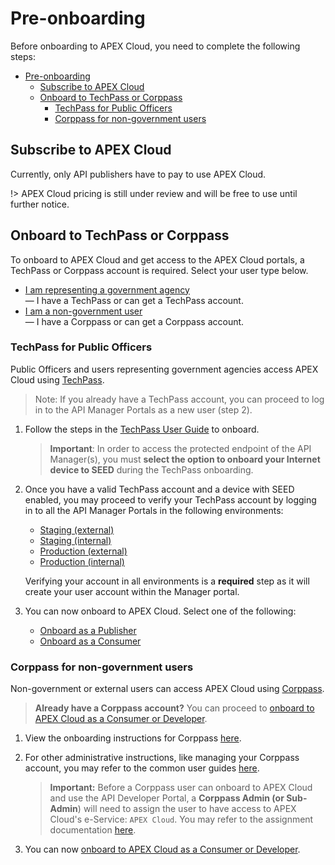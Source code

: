 # Pre-onboarding

Before onboarding to APEX Cloud, you need to complete the following steps:

- [Pre-onboarding](#pre-onboarding)
  - [Subscribe to APEX Cloud](#subscribe-to-apex-cloud)
  - [Onboard to TechPass or Corppass](#onboard-to-techpass-or-corppass)
    - [TechPass for Public Officers](#techpass-for-public-officers)
    - [Corppass for non-government users](#corppass-for-non-government-users)

## Subscribe to APEX Cloud

Currently, only API publishers have to pay to use APEX Cloud. 

<!-- link no longer available. Public officers can view [indicative pricing details on GSIB](https://sgdcs.sgnet.gov.sg/sites/IDA-GoSync/gdspdd-ai/SitePages/APEX-Cloud-Pricing.aspx) (this link is hosted on the intranet).
-->

!> APEX Cloud pricing is still under review and will be free to use until further notice.

## Onboard to TechPass or Corppass

To onboard to APEX Cloud and get access to the APEX Cloud portals, a TechPass or Corppass account is required. Select your user type below.

- [I am representing a government agency](#techpass-for-public-officers)<br>— I have a TechPass or can get a TechPass account.<br>
- [I am a non-government user](#corppass-for-non-government-users) <br>— I have a Corppass or can get a Corppass account.

### TechPass for Public Officers

Public Officers and users representing government agencies access APEX Cloud using [TechPass](https://docs.developer.tech.gov.sg/docs/techpass-user-guide/). 

> Note: If you already have a TechPass account, you can proceed to log in to the API Manager Portals  as a new user (step 2).

1. Follow the steps in the [TechPass User Guide](https://docs.developer.tech.gov.sg/docs/techpass-user-guide/onboard-to-techpass) to onboard.

    > **Important**: In order to access the protected endpoint of the API Manager(s), you must **select the option to onboard your Internet device to SEED** during the TechPass onboarding.

2. Once you have a valid TechPass account and a device with  SEED enabled, you may proceed to verify your TechPass account by logging in to all the API Manager Portals in the following environments:
    - [Staging (external)](https://go.gov.sg/apex-stg)
    - [Staging (internal)](https://go.gov.sg/apex-int-stg)
    - [Production (external)](https://go.gov.sg/apex)
    - [Production (internal)](https://go.gov.sg/apex-int)

    Verifying your account in all environments is a **required** step as it will create your user account within the Manager portal.

3. You can now onboard to APEX Cloud. Select one of the following:
    - [Onboard as a Publisher](/sections/onboarding/publisher-onboarding.md)
    - [Onboard as a Consumer](/sections/onboarding/developer-onboarding.md)

### Corppass for non-government users

Non-government or external users can access APEX Cloud using [Corppass](https://www.corppass.gov.sg/corppass/common/userguides). 

> **Already have a Corppass account?** You can proceed to [onboard to APEX Cloud as a Consumer or Developer](/sections/onboarding/developer-onboarding.md).

1. View the onboarding instructions for Corppass [here](https://www.developer.tech.gov.sg/products/categories/digital-identity/corppass/overview.html).

2. For other administrative instructions, like managing your Corppass account, you may refer to the common user guides [here](https://www.corppass.gov.sg/corppass/common/userguides).

    > **Important:** Before a Corppass user can onboard to APEX Cloud and use the API Developer Portal, a **Corppass Admin (or Sub-Admin**) will need to assign the user to have access to APEX Cloud's e-Service: `APEX Cloud`. You may refer to the assignment documentation [here](https://www.corppass.gov.sg/help/CP_User_Guide_05A_Admin_Subadmin_Set_Up_Assign_Users_Digital_Service_Access.pdf).
    
3. You can now [onboard to APEX Cloud as a Consumer or Developer](/sections/onboarding/developer-onboarding.md).















<!--
To onboard to APEX Cloud and get access to the APEX Cloud portals, select your user type proceed.

## APEX Subscription

?> Currently, only API publishers have to pay to use APEX Cloud. Public officers can view [indicative pricing details on GSIB](https://sgdcs.sgnet.gov.sg/sites/IDA-GoSync/gdspdd-ai/SitePages/APEX-Cloud-Pricing.aspx) (this link is hosted on the intranet).

!> APEX Cloud pricing is still under review and will be free to use until further notice

## Public Officers

Public Officers will access APEX Cloud through the **API Manager Portal** using **TechPass**.

Follow the steps to [onboard to TechPass](sections/onboarding/techpass) for Public Officers.

If you already have a TechPass account, you can log in to the API Manager Portals in these environments:

- [Staging (external)](https://go.gov.sg/apex-stg)
- [Staging (internal)](https://go.gov.sg/apex-int-stg)
- [Production (external)](https://go.gov.sg/apex)
- [Production (internal)](https://go.gov.sg/apex-int)

## Non-government users

Non-government users will access APEX Cloud through the **API Developer Portal** using **Corppass**.

Follow the steps to [onboard to Corppass](sections/onboarding/corppass) for non-government users.

If you already have a Corppass account, you can log in to the [API Developer Portal](https://www.api.developer.tech.gov.sg/).

-->